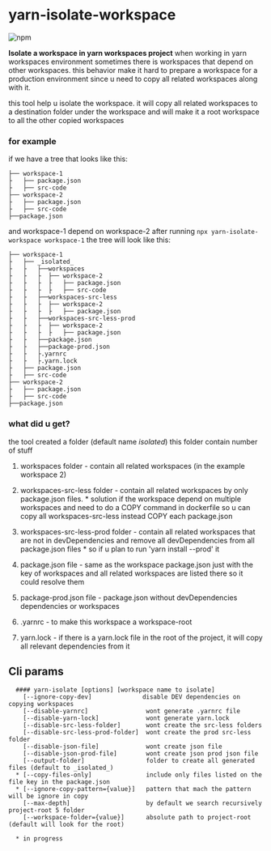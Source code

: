# yarn-isolate-workspace 

![npm](https://img.shields.io/npm/v/yarn-isolate-workspace)

**Isolate a workspace in yarn workspaces project**
when working in yarn workspaces environment
sometimes there is workspaces that depend on other workspaces.
this behavior make it hard to prepare a workspace for a production environment
since u need to copy all related workspaces along with it.

this tool help u isolate the workspace.
it will copy all related workspaces to a destination folder under the workspace
and will make it a root workspace to all the other copied workspaces

### for example
if we have a tree that looks like this:


```
├── workspace-1
├   ├── package.json
├   ├── src-code
├── workspace-2
├   ├── package.json
├   ├── src-code
├──package.json

```
and workspace-1 depend on workspace-2
after running
`npx yarn-isolate-workspace workspace-1`
the tree will look like this:
```
├── workspace-1
├   ├── _isolated_
├   ├   ├──workspaces
├   ├   ├  ├── workspace-2
├   ├   ├  ├   ├── package.json
├   ├   ├  ├   ├── src-code
├   ├   ├──workspaces-src-less
├   ├   ├  ├── workspace-2
├   ├   ├  ├   ├── package.json
├   ├   ├──workspaces-src-less-prod
├   ├   ├  ├── workspace-2
├   ├   ├  ├   ├── package.json
├   ├   ├──package.json
├   ├   ├──package-prod.json
├   ├   ├.yarnrc
├   ├   ├.yarn.lock
├   ├── package.json
├   ├── src-code
├── workspace-2
├   ├── package.json
├   ├── src-code
├──package.json
```

### what did u get?
the tool created a folder (default name _isolated_)
this folder contain number of stuff

  1. workspaces folder - contain all related workspaces (in the example workspace 2)

  2. workspaces-src-less folder - contain all related workspaces by only package.json files.
    * solution if the workspace depend on multiple workspaces and need to do a COPY command in dockerfile
      so u can copy all workspaces-src-less instead COPY each package.json

  3. workspaces-src-less-prod folder - contain all related workspaces that are not in devDependencies and
     remove all devDependencies from all package.json files
    * so if u plan to run 'yarn install --prod' it

  4. package.json file - same as the workspace package.json just with the key of workspaces
     and all related workspaces are listed there so it could resolve them

  5. package-prod.json file - package.json without devDependencies dependencies or workspaces

  6. .yarnrc - to make this workspace a workspace-root

  7. yarn.lock - if there is a yarn.lock file in the root of the project,
     it will copy all relevant dependencies from it


## Cli params
```
  #### yarn-isolate [options] [workspace name to isolate]
    [--ignore-copy-dev]              disable DEV dependencies on copying workspaces
    [--disable-yarnrc]                wont generate .yarnrc file
    [--disable-yarn-lock]             wont generate yarn.lock
    [--disable-src-less-folder]       wont create the src-less folders
    [--disable-src-less-prod-folder]  wont create the prod src-less folder
    [--disable-json-file]             wont create json file
    [--disable-json-prod-file]        wont create json prod json file
    [--output-folder]                 folder to create all generated files (default to _isolated_)
  * [--copy-files-only]               include only files listed on the file key in the package.json
  * [--ignore-copy-pattern={value}]   pattern that mach the pattern will be ignore in copy
    [--max-depth]                     by default we search recursively project-root 5 folder
    [--workspace-folder={value}]      absolute path to project-root (default will look for the root)

  * in progress
```
